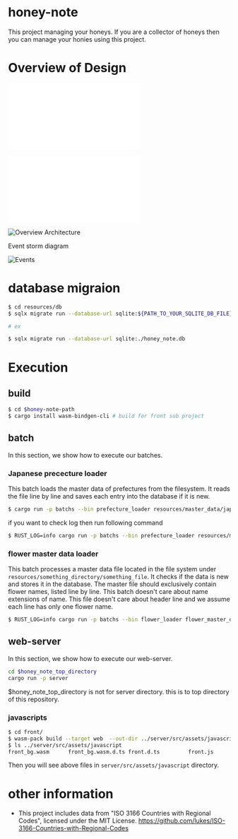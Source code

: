 # honey-note

This project managing your honeys. If you are a collector of honeys then you can manage your honies using this project.

# Overview of Design

![Abstract image of what will we make](docs/AbustructDesignLogs.md)

![data model design](docs/design.md)

![Overview Architecture](https://github.com/user-attachments/assets/330b914e-1d96-48c4-8480-9a4e344c53a8)

Event storm diagram

![Events](https://github.com/user-attachments/assets/fb8d6349-a483-4388-942c-7e41c75982bf)

# database migraion

```bash
$ cd resources/db
$ sqlx migrate run --database-url sqlite:${PATH_TO_YOUR_SQLITE_DB_FILE}

# ex

$ sqlx migrate run --database-url sqlite:./honey_note.db
```

# Execution

## build

```bash
$ cd $honey-note-path
$ cargo install wasm-bindgen-cli # build for front sub project
```

## batch
In this section, we show how to execute our batches.

### Japanese prececture loader
This batch loads the master data of prefectures from the filesystem.
It reads the file line by line and saves each entry into the database if it is new.

```bash
$ cargo run -p batchs --bin prefecture_loader resources/master_data/japanese_prefectures.scv $PATH_TO_DB_FILE
```

if you want to check log then run following command

```bash
$ RUST_LOG=info cargo run -p batchs --bin prefecture_loader resources/master_data/japanese_prefectures.csv $PATH_TO_DB_FILE
```

### flower master data loader 
This batch processes a master data file located in the file system under `resources/something_directory/something_file`. 
It checks if the data is new and stores it in the database. The master file should exclusively contain flower names, listed line by line.
This batch doesn't care about name extensions of name. This file doesn't care about header line and we assume each line has only one flower name.

```bash
$ RUST_LOG=info cargo run -p batchs --bin flower_loader flower_master_data_directory/file_name.csv database_file(sqlite file).db
```

## web-server
In this section, we show how to execute our web-server.

```bash
cd $honey_note_top_directory
cargo run -p server
```

$honey_note_top_directory is not for server directory. this is to top directory of this repository.

### javascripts

```bash
$ cd front/
$ wasm-pack build --target web  --out-dir ../server/src/assets/javascript/
$ ls ../server/src/assets/javascript
front_bg.wasm      front_bg.wasm.d.ts front.d.ts         front.js           package.json
```

Then you will see above files in `server/src/assets/javascript` directory.


# other information

- This project includes data from "ISO 3166 Countries with Regional Codes", licensed under the MIT License. <https://github.com/lukes/ISO-3166-Countries-with-Regional-Codes>

